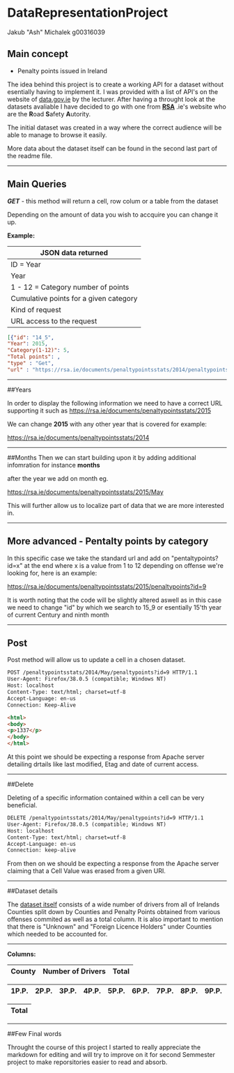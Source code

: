 # DataRepresentationProject

Jakub "Ash" Michalek g00316039

## Main concept

* Penalty points issued in Ireland

The idea behind this project is to create a working API for a dataset without esentially having to implement it. I was provided with a list of API's on the website of [data.gov.ie](https://data.gov.ie/data)  by the lecturer. After having a throught look at the datasets avaliable I have decided to go with one from [**RSA**](http://www.rsa.ie/) .ie's website who are the **R**oad **S**afety **A**utority.

The initial dataset was created in a way where the correct audience will be able to manage to browse it easily.

More data about the dataset itself can be found in the second last part of the readme file. 

-----------------------------------------------------------------
## Main Queries
***GET*** - this method will return a cell, row colum or a table from the dataset

Depending on the amount of data you wish to accquire you can change it up.


**Example:**

| JSON data returned|
|---------|
| ID = Year|
| Year |
| 1 - 12 = Category number of points |
| Cumulative points for a given category |
| Kind of request|
| URL access to the request |


```json
[{"id": "14_5",
"Year": 2015, 
"Category(1-12)": 5, 
"Total points": , 
"type" : "Get",
"url" : "https://rsa.ie/documents/penaltypointsstats/2014/penaltypoints?id=5"}]
```

-----------------------------------------------------------------
##Years

In order to display the following information we need to have a correct URL supporting it such as  https://rsa.ie/documents/penaltypointsstats/2015

We can change **2015** with any other year that is covered for example:

https://rsa.ie/documents/penaltypointsstats/2014

-----------------------------------------------------------------

##Months
Then we can start building upon it by adding additional infomration for instance **months**

after the year we add on month eg.

https://rsa.ie/documents/penaltypointsstats/2015/May

This will further allow us to localize part of data that we are more interested in.


-----------------------------------------------------------------
## More advanced - Pentalty points by category

In this specific case we take the standard url and add on "pentaltypoints?id=x" at the end where x is a value from 1 to 12 depending on offense we're looking for, here is an example:

https://rsa.ie/documents/penaltypointsstats/2015/penaltypoints?id=9

It is worth noting that the code will be slightly altered aswell as in this case we need to  change "id" by which we search to 15_9 or esentially 15'th year of current Century and ninth month


-----------------------------------------------------------------

## Post

Post method will allow us to update a cell in a chosen dataset.

```html
POST /penaltypointsstats/2014/May/penaltypoints?id=9 HTTP/1.1
User-Agent: Firefox/38.0.5 (compatible; Windows NT)
Host: localhost
Content-Type: text/html; charset=utf-8
Accept-Language: en-us
Connection: Keep-Alive

<html>
<body>
<p>1337</p>
</body>
</html>
```

At this point we should be expecting a response from Apache server detailing drtails like last modified, Etag and date of current access.

-----------------------------------------------------------------

##Delete

Deleting of a specific information contained within a cell can be very beneficial.

```html
DELETE /penaltypointsstats/2014/May/penaltypoints?id=9 HTTP/1.1
User-Agent: Firefox/38.0.5 (compatible; Windows NT)
Host: localhost
Content-Type: text/html; charset=utf-8
Accept-Language: en-us
Connection: keep-alive
```

From then on we should be expecting a response from the Apache server claiming that a Cell Value was erased from a given URI.

-----------------------------------------------------------------

##Dataset details 

The [dataset itself](http://www.rsa.ie/Documents/PenaltyPointsStats/2015/Jan/Analysis%20of%20Penalty%20Points%20(Current)%20Issued%20-%20(Cumulative)%20January%20%202015.pdf) consists of a wide number of drivers from all of Irelands Counties split down by Counties and Penalty Points obtained from various offenses commited as well as a total column. It is also important to mention that there is "Unknown" and "Foreign Licence Holders" under Counties which needed to be accounted for.

-----------------------------------------------------------------

**Columns:**

| County | Number of Drivers | Total |
|---------|-----------|---------|

| 1P.P. | 2P.P. | 3P.P. | 4P.P. | 5P.P. | 6P.P. | 7P.P. | 8P.P. | 9P.P. | 10P.P. | 11P.P. | 12P.P. |
|---------|-----------|---------|-----------|---------|-----------|---------|-----------|---------|-----------|-----------|-----------|

| Total |
|---------|

-----------------------------------------------------------------

##Few Final words

Throught the course of this project I started to really appreciate the markdown for editing and will try to improve on it for second Semmester project to make reporsitories easier to read and absorb.








